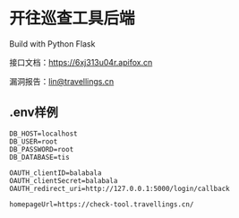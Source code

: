# 开往巡查工具后端

Build with Python Flask

接口文档：https://6xj313u04r.apifox.cn

漏洞报告：lin@travellings.cn

## .env样例

```
DB_HOST=localhost
DB_USER=root
DB_PASSWORD=root
DB_DATABASE=tis

OAUTH_clientID=balabala
OAUTH_clientSecret=balabala
OAUTH_redirect_uri=http://127.0.0.1:5000/login/callback

homepageUrl=https://check-tool.travellings.cn/
```
